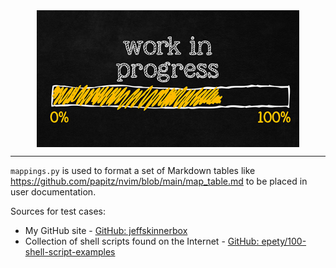 <!-- markdownlint-disable MD001 MD012 MD033 MD041 MD045 -->
<!-- markdownlint-configure-file { "line-length": { "line_length": 300 } } -->
<!-- markdownlint-configure-file { "hr-style": { "style": "---------------", } } -->
<!-- markdownlint-configure-file { "blanks-around-headings": { "lines_above": 2, "lines_below": 0, } } -->
<!-- see [Markdownlint Documentation](https://docs.superoffice.com/contribute/markdown-guide/markdownlint.html) -->

<!--
Maintainer:   jeffskinnerbox@yahoo.com / www.jeffskinnerbox.me
Version:      0.0.1
-->

<div align="center">
<img src="https://raw.githubusercontent.com/jeffskinnerbox/blog/main/content/images/banners-bkgrds/work-in-progress.jpg" title="These materials require additional work and are not ready for general use." align="center" width=420px height=219px>
</div>

---------------

`mappings.py` is used to format a set of Markdown tables like <https://github.com/papitz/nvim/blob/main/map_table.md>
to be placed in user documentation.

Sources for test cases:

* My GitHub site - [GitHub: jeffskinnerbox](https://github.com/jeffskinnerbox)
* Collection of shell scripts found on the Internet - [GitHub: epety/100-shell-script-examples](https://github.com/epety/100-shell-script-examples)

